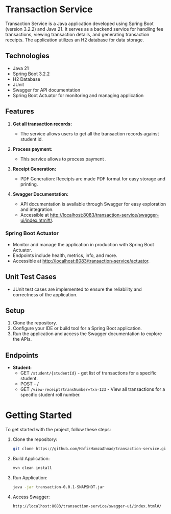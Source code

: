 # Transaction Service

Transaction Service is a Java application developed using Spring Boot (version 3.2.2) and Java 21. It serves as a backend service for handling fee transactions, viewing transaction details, and generating transaction receipts. The application utilizes an H2 database for data storage.

## Technologies

- Java 21
- Spring Boot 3.2.2
- H2 Database
- JUnit
- Swagger for API documentation
- Spring Boot Actuator for monitoring and managing application

## Features

1. **Get all transaction records:**
    - The service allows users to get all the transaction records against student id.

2. **Process payment:**
    - This service allows to process payment .

3. **Receipt Generation:**
    - PDF Generation: Receipts are made PDF format for easy storage and printing.

4. **Swagger Documentation:**
    - API documentation is available through Swagger for easy exploration and integration.
    - Accessible at [http://localhost:8083/transaction-service/swagger-ui/index.html#/](http://localhost:8083/transaction-service/swagger-ui/index.html#/).

### Spring Boot Actuator

- Monitor and manage the application in production with Spring Boot Actuator.
- Endpoints include health, metrics, info, and more.
- Accessible at [http://localhost:8083/transaction-service/actuator](http://localhost:8083/transaction-service/actuator).

## Unit Test Cases

- JUnit test cases are implemented to ensure the reliability and correctness of the application.

## Setup

1. Clone the repository.
2. Configure your IDE or build tool for a Spring Boot application.
3. Run the application and access the Swagger documentation to explore the APIs.

## Endpoints

- **Student:**
    - GET `/student/{studentId}` - get list of transactions for a specific student.
    - POST - /
    - GET `/view-receipt?transNumber=Txn-123` - View all transactions for a specific student roll number.

# Getting Started

To get started with the project, follow these steps:

1. Clone the repository:

   ```bash
   git clone https://github.com/HafizHamzaAhmad/transaction-service.git

2. Build Application:

   ```bash
   mvn clean install

3. Run Application:

   ```bash
   java -jar transaction-0.0.1-SNAPSHOT.jar

4. Access Swagger:

   ```bash
   http://localhost:8083/transaction-service/swagger-ui/index.html#/
